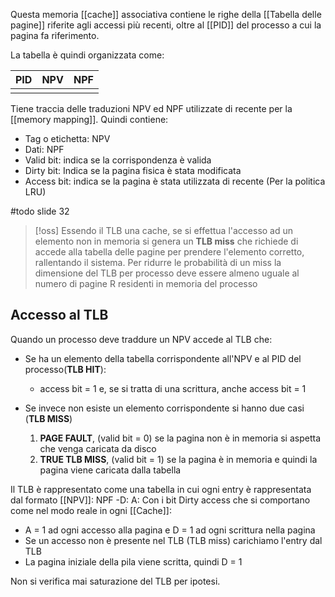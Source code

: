Questa memoria [[cache]] associativa contiene le righe della [[Tabella delle pagine]] riferite agli accessi più recenti, oltre al [[PID]] del processo a cui la pagina fa riferimento.

La tabella è quindi organizzata come:

| PID | NPV | NPF |
| --- | --- | --- |
|     |     |     |

Tiene traccia delle traduzioni NPV ed NPF utilizzate di recente per la [[memory mapping]]. Quindi contiene:
- Tag o etichetta: NPV
- Dati: NPF
- Valid bit: indica se la corrispondenza è valida
- Dirty bit: Indica se la pagina fisica è stata modificata
- Access bit: indica se la pagina è stata utilizzata di recente (Per la politica LRU)

#todo slide 32


>[!oss]
>Essendo il TLB una cache, se si effettua l'accesso ad un elemento non in memoria si genera un **TLB miss** che richiede di accede alla tabella delle pagine per prendere l'elemento corretto, rallentando il sistema. 
>Per ridurre le probabilità di un miss la dimensione del TLB per processo deve essere almeno uguale al numero di pagine R residenti in memoria del processo

## Accesso al TLB
Quando un processo deve traddure un NPV accede al TLB che:
- Se ha un elemento della tabella corrispondente all'NPV e al PID del processo(**TLB HIT**):
	- access bit = 1 e, se si tratta di una scrittura, anche access bit = 1

- Se invece non esiste un elemento corrispondente si hanno due casi (**TLB MISS**)
	1. **PAGE FAULT**, (valid bit = 0) se la pagina non è in memoria si aspetta che venga caricata da disco
	2. **TRUE TLB MISS**, (valid bit = 1) se la pagina è in memoria e quindi la pagina viene caricata dalla tabella



Il TLB è rappresentato come una tabella in cui ogni entry è rappresentata dal formato
[[NPV]]: NPF -D: A:
Con i bit Dirty access che si comportano come nel modo reale in ogni [[Cache]]:
- A = 1 ad ogni accesso alla pagina e D = 1 ad ogni scrittura nella pagina
- Se un accesso non è presente nel TLB (TLB miss) carichiamo l'entry dal TLB
- La pagina iniziale della pila viene scritta, quindi D = 1

Non si verifica mai saturazione del TLB per ipotesi.



